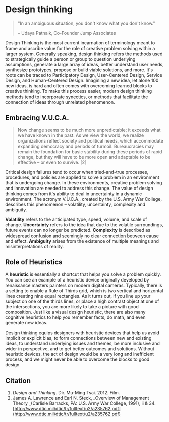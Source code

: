 # Design thinking

> "In an ambiguous situation, you don't know what you don't know."
>
> – Udaya Patnaik, Co-Founder Jump Associates

Design Thinking is the most current incarnation of terminology meant to frame and ascribe value for the role of creative problem solving within a larger system. Generally speaking, design thinking refers the methods used to strategically guide a person or group to question underlying assumptions, generate a large array of ideas, better understand user needs, synthesize prototypes, propose or build viable solutions, and more. It's roots can be traced to Participatory Design, User-Centered Design, Service Design, and Human-Centered Design. Imagining a new idea, let alone 100 new ideas, is hard and often comes with overcoming learned blocks to creative thinking. To make this process easier, modern design thinking methods tend to incorporate synectics, or methods that facilitate the connection of ideas through unrelated phenomenon.

## Embracing V.U.C.A.

> Now change seems to be much more unpredictable; it exceeds what we have known in the past. As we view the world, we realize organizations reflect society and political needs, which accommodate expanding democracy and periods of turmoil. Bureaucracies may remain the foundation for basic stability during these periods of rapid change, but they will have to be more open and adaptable to be effective – or even to survive. \[2\]

Critical design failures tend to occur when tried-and-true processes, procedures, and policies are applied to solve a problem in an environment that is undergoing change. In these environments, creative problem solving and innovation are needed to address this change. The value of design thinking comes from it's ability to deal in uncertainty in a dynamic environment. The acronym V.U.C.A., created by the U.S. Army War College, describes this phenomenon – volatility, uncertainty, complexity and ambiguity.

**Volatility** refers to the anticipated type, speed, volume, and scale of change. **Uncertainty** refers to the idea that due to the volatile surroundings, future events can no longer be predicted. **Complexity** is described as widespread confusion and seemingly no clear connection between cause and effect. **Ambiguity** arises from the existence of multiple meanings and misinterpretations of reality.

## Role of Heuristics

A **heuristic** is essentially a shortcut that helps you solve a problem quickly. You can see an example of a heuristic device originally developed by renaissance masters painters on modern digital cameras. Typically, there is a setting to enable a Rule of Thirds grid, which is two vertical and horizontal lines creating nine equal rectangles. As it turns out, if you line up your subject on one of the thirds lines, or place a high contrast object at one of the intersections, you are more likely to take a picture with good composition. Just like a visual design heuristic, there are also many cognitive heuristics to help you remember facts, do math, and even generate new ideas.

Design thinking equips designers with heuristic devices that help us avoid implicit or explicit bias, to form connections between new and existing ideas, to understand underlying issues and themes, be more inclusive and wider in perspective, and to get better outcomes and solutions. Without heuristic devices, the act of design would be a very long and inefficient process, and we might never be able to overcome the blocks to good design.

## Citation

1. _Design and Thinking_. Dir. Mu-Ming Tsai. 2012. Film.
2. James A. Lawrence and Earl N. Steck, _Overview of Management Theory _\(Carlisle Barracks, PA: U.S. Army War College, 1991\), ii & 34. [http://www.dtic.mil/dtic/tr/fulltext/u2/a235762.pdf](http://www.dtic.mil/dtic/tr/fulltext/u2/a235762.pdf)



